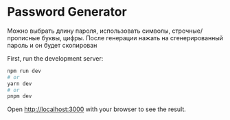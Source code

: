 <h1>Password Generator</h1>
Можно выбрать длину пароля, использовать символы, строчные/прописные буквы, цифры.
После генерации нажать на сгенерированный пароль и он будет скопирован

First, run the development server:

```bash
npm run dev
# or
yarn dev
# or
pnpm dev
```

Open [http://localhost:3000](http://localhost:3000) with your browser to see the result.

